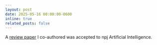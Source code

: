 ```yaml
---
layout: post
date: 2025-05-16 00:00:00-0600
inline: true
related_posts: false
---
```


A <a href="https://arxiv.org/abs/2409.00097">review paper</a> I co-authored was accepted to npj Artificial Intelligence.